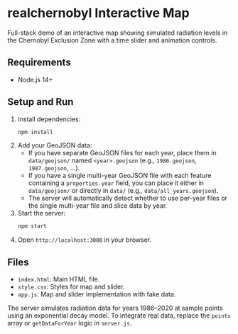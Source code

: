 # realchernobyl Interactive Map

Full-stack demo of an interactive map showing simulated radiation levels in the Chernobyl Exclusion Zone with a time slider and animation controls.

## Requirements
- Node.js 14+

## Setup and Run
1. Install dependencies:
   ```bash
   npm install
   ```
2. Add your GeoJSON data:
   - If you have separate GeoJSON files for each year, place them in `data/geojson/` named `<year>.geojson` (e.g., `1986.geojson`, `1987.geojson`, …).
   - If you have a single multi-year GeoJSON file with each feature containing a `properties.year` field, you can place it either in `data/geojson/` or directly in `data/` (e.g., `data/all_years.geojson`).
   - The server will automatically detect whether to use per-year files or the single multi-year file and slice data by year.
3. Start the server:
   ```bash
   npm start
   ```
3. Open `http://localhost:3000` in your browser.

 ## Files
 - `index.html`: Main HTML file.
 - `style.css`: Styles for map and slider.
 - `app.js`: Map and slider implementation with fake data.

The server simulates radiation data for years 1986–2020 at sample points using an exponential decay model.
To integrate real data, replace the `points` array or `getDataForYear` logic in `server.js`.